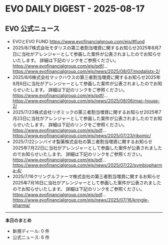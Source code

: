 # EVO DAILY DIGEST - 2025-08-17

## EVO 公式ニュース
- EVOとEVO FUND
https://www.evofinancialgroup.com/ejs/#fund
- 2025/8/7株式会社モダリスの第三者割当増資に関するお知らせ2025年8月7日に当社がアレンジャーとして参画した案件が公表されましたのでお知らせいたします。 詳細は下記のリンクをご参照ください。 https://www.evofinancialgroup.com/ejs/pdf/...
https://www.evofinancialgroup.com/ejs/news/2025/08/07/modalistx-2/
- 2025/8/6株式会社マックハウスの第三者割当増資に関するお知らせ2025年8月6日に当社がアレンジャーとして参画した案件が公表されましたのでお知らせいたします。 詳細は下記のリンクをご参照ください。 https://www.evofinancialgroup.com/ejs/pdf/...
https://www.evofinancialgroup.com/ejs/news/2025/08/06/mac-house-2/
- 2025/7/23株式会社リボミックの第三者割当増資に関するお知らせ2025年7月23日に当社がアレンジャーとして参画した案件が公表されましたのでお知らせいたします。 詳細は下記のリンクをご参照ください。 https://www.evofinancialgroup.com/ejs/pdf...
https://www.evofinancialgroup.com/ejs/news/2025/07/23/ribomic/
- 2025/7/22シンバイオ製薬株式会社の第三者割当増資に関するお知らせ2025年7月22日に当社がアレンジャーとして参画した案件が公表されましたのでお知らせいたします。 詳細は下記のリンクをご参照ください。 https://www.evofinancialgroup.com/ejs/pdf...
https://www.evofinancialgroup.com/ejs/news/2025/07/22/symbiopharma-4/
- 2025/7/16クリングルファーマ株式会社の第三者割当増資に関するお知らせ2025年7月16日に当社がアレンジャーとして参画した案件が公表されましたのでお知らせいたします。 詳細は下記のリンクをご参照ください。 https://www.evofinancialgroup.com/ejs/pdf...
https://www.evofinancialgroup.com/ejs/news/2025/07/16/kringle-pharma/

---
**本日のまとめ**  
- 新規ディール: 0 件  
- 公式ニュース: 6 件
